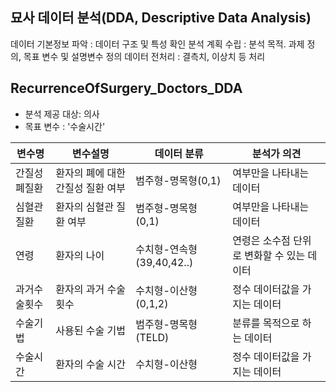 
## 묘사 데이터 분석(DDA, Descriptive Data Analysis)
데이터 기본정보 파악 : 데이터 구조 및 특성 확인
분석 계획 수립 : 분석 목적. 과제 정의, 목표 변수 및 설명변수 정의
데이터 전처리 : 결측치, 이상치 등 처리


## RecurrenceOfSurgery_Doctors_DDA

- 분석 제공 대상: 의사
- 목표 변수 : '수술시간'

| 변수명         | 변수설명                        | 데이터 분류                      |  분석가 의견                    | 
|--------------|---------------------------------------------|-------------------------------|-------------------------------| 
| 간질성폐질환 | 환자의 폐에 대한 간질성 질환 여부   | 범주형-명목형(0,1)          | 여부만을 나타내는 데이터                | 
| 심혈관질환   | 환자의 심혈관 질환 여부            | 범주형-명목형 (0,1)          | 여부만을 나타내는 데이터                   | 
| 연령         | 환자의 나이                       | 수치형-연속형 (39,40,42..)| 연령은 소수점 단위로 변화할 수 있는 데이터 | 
| 과거수술횟수 | 환자의 과거 수술 횟수              | 수치형-이산형 (0,1,2)        |  정수 데이터값을 가지는 데이터   | 
| 수술기법     | 사용된 수술 기법                  | 범주형-명목형 (TELD) | 분류를 목적으로 하는 데이터  | 
|수술시간 | 환자의 수술 시간 | 수치형-이산형| 	정수 데이터값을 가지는 데이터     | 
